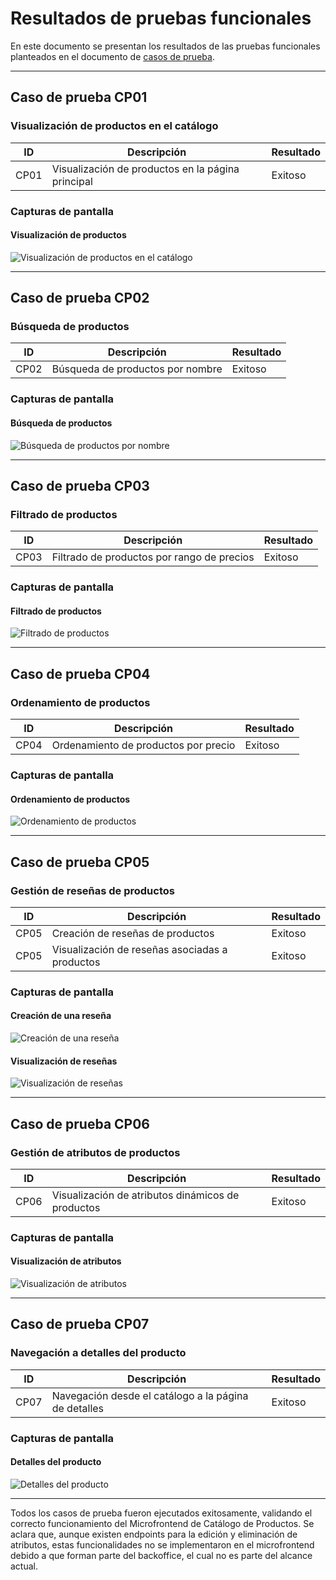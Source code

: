 # Resultados de pruebas funcionales

En este documento se presentan los resultados de las pruebas funcionales planteados en el documento de [casos de prueba](./CasosDePrueba.md).

---

## Caso de prueba CP01

### Visualización de productos en el catálogo

| ID   | Descripción                                              | Resultado |
| ---- | -------------------------------------------------------- | --------- |
| CP01 | Visualización de productos en la página principal        | Exitoso   |

### Capturas de pantalla

#### Visualización de productos

![Visualización de productos en el catálogo](./images/frontend/CP01_VisualizacionProductos.png)

---

## Caso de prueba CP02

### Búsqueda de productos

| ID   | Descripción                     | Resultado |
| ---- | ------------------------------- | --------- |
| CP02 | Búsqueda de productos por nombre | Exitoso   |

### Capturas de pantalla

#### Búsqueda de productos

![Búsqueda de productos por nombre](./images/frontend/CP02_BusquedaProductos.png)

---

## Caso de prueba CP03

### Filtrado de productos

| ID   | Descripción                                      | Resultado |
| ---- | ------------------------------------------------ | --------- |
| CP03 | Filtrado de productos por rango de precios       | Exitoso   |

### Capturas de pantalla

#### Filtrado de productos

![Filtrado de productos](./images/frontend/CP03_FiltradoProductos.png)

---

## Caso de prueba CP04

### Ordenamiento de productos

| ID   | Descripción                          | Resultado |
| ---- | ------------------------------------ | --------- |
| CP04 | Ordenamiento de productos por precio | Exitoso   |

### Capturas de pantalla

#### Ordenamiento de productos

![Ordenamiento de productos](./images/frontend/CP04_OrdenamientoProductos.png)

---

## Caso de prueba CP05

### Gestión de reseñas de productos

| ID   | Descripción                                      | Resultado |
| ---- | ------------------------------------------------ | --------- |
| CP05 | Creación de reseñas de productos                 | Exitoso   |
| CP05 | Visualización de reseñas asociadas a productos   | Exitoso   |

### Capturas de pantalla

#### Creación de una reseña

![Creación de una reseña](./images/frontend/CP05_CreacionResena.png)

#### Visualización de reseñas

![Visualización de reseñas](./images/frontend/CP05_VisualizacionResena.png)

---

## Caso de prueba CP06

### Gestión de atributos de productos

| ID   | Descripción                                      | Resultado |
| ---- | ------------------------------------------------ | --------- |
| CP06 | Visualización de atributos dinámicos de productos | Exitoso   |

### Capturas de pantalla

#### Visualización de atributos

![Visualización de atributos](./images/frontend/CP06_VisualizacionAtributos.png)

---

## Caso de prueba CP07

### Navegación a detalles del producto

| ID   | Descripción                                         | Resultado |
| ---- | --------------------------------------------------- | --------- |
| CP07 | Navegación desde el catálogo a la página de detalles | Exitoso   |

### Capturas de pantalla

#### Detalles del producto

![Detalles del producto](./images/frontend/CP07_DetallesProducto.png)

---

Todos los casos de prueba fueron ejecutados exitosamente, validando el correcto funcionamiento del Microfrontend de Catálogo de Productos. Se aclara que, aunque existen endpoints para la edición y eliminación de atributos, estas funcionalidades no se implementaron en el microfrontend debido a que forman parte del backoffice, el cual no es parte del alcance actual.

